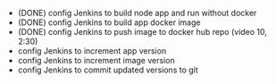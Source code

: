 - (DONE) config Jenkins to build node app and run without docker
- (DONE) config Jenkins to build app docker image
- (DONE) config Jenkins to push image to docker hub repo (video 10, 2:30)
- config Jenkins to increment app version
- config Jenkins to increment image version
- config Jenkins to commit updated versions to git